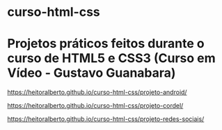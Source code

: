 # curso-html-css

<h1>Projetos práticos feitos durante o curso de HTML5 e CSS3 (Curso em Vídeo - Gustavo Guanabara)</h1>


https://heitoralberto.github.io/curso-html-css/projeto-android/

https://heitoralberto.github.io/curso-html-css/projeto-cordel/

https://heitoralberto.github.io/curso-html-css/projeto-redes-sociais/
